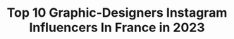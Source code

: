 ---
title: Top 10 Graphic-Designers Instagram Influencers In France in 2023
description: >-
  Find top graphic-designers Instagram influencers in France in 2023. Most popular hashtags: #portrait #style #fashion.
platform: Instagram
hits: 85
text_top: Analyze the top-rated Instagram influencers on inBeat.
text_bottom: Our database holds 85 Instagram influencers like this in France for you to pitch.
profiles:
  - username: "shootquality"
    fullname: >-
      S H O O T Q U A L I T Y 📸
    bio: >-
      𝐈𝐕𝐀𝐍 ⚡️⚡️ 𝕱𝖎𝖑𝖒𝖒𝖆𝖐𝖊𝖗 📽 Graphic Designer 🖥 work 📥 & 📩 @ivann_sevilla #shootquality apps edits ⬇️
    location: "France"
    followers: 132511
    engagement: 1969
    commentsToLikes: 0.030400
    id: ck6trap7gxwad0j71xh60gszb
    verified: false
    hashtags: "#bleachmyfilm, #kdpeoplegallery, #moodyports, #portrait"
  - username: "manon_duma"
    fullname: >-
      Manon
    bio: >-
      French model, graphic designer & mood lover 📍 @marcollectif __
    location: "France"
    followers: 16501
    engagement: 1079
    commentsToLikes: 0.035947
    id: ck5pwxs6gp4p00i11gefiryye
    verified: false
    hashtags: "#intimissimi, #princessdress, #weddingdress, #montpellier"
  - username: "khosrowart"
    fullname: >-
      👑 KHOSRO PHOTOGRAPHY
    bio: >-
      📸 Photographer & Graphic Designer 🎭 Art School of Broadcasting Cinema & Animation 🏡 Faculty of Art & Architecture 🛠 Industrial Designer 📬 DM For Work
    location: "France"
    followers: 12620
    engagement: 772
    commentsToLikes: 0.033947
    id: ck5zjpqupi0t70i14487e84xh
    verified: false
    hashtags: "#vscocam, #zhest, #artgraphy, #retouch"
  - username: "michaelamani"
    fullname: >-
      MICHAEL AMANI
    bio: >-
      DEEJAY content creator graphic designer @thesocialjasper.jpg music – youtube and more ⤵
    location: "France"
    followers: 15263
    engagement: 652
    commentsToLikes: 0.022639
    id: ck5qb6mf2k2oj0i114i74p9pc
    verified: false
    hashtags: ""
  - username: "croquejuju"
    fullname: >-
      croquejuju
    bio: >-
      📸 YouTuber 49K 📍Paris 💼 MAKEUPARTIST / GRAPHIC DESIGNER TikTok : croqjuju ✉ croquejuju@soeuretteproductions.com ⬇ DERNIÈRE VIDÉO ⬇
    location: "France"
    followers: 42706
    engagement: 626
    commentsToLikes: 0.011851
    id: ck5bxdaoani4j0i11v7gcm75i
    verified: false
    hashtags: "#halloweenmakeup, #31daysofhalloween, #horrormakeup, #makeupart"
  - username: "fabricefayal"
    fullname: >-
      Fabrice Fayal
    bio: >-
      Acteur • Model • Égérie • Graphic Designer 🇨🇻 🇸🇳 fabricefayal@gmail.com
    location: "France"
    followers: 7356
    engagement: 1380
    commentsToLikes: 0.026259
    id: ckap31cjq17aa0i78zyi683ib
    verified: false
    hashtags: "#allblack, #modelife, #blue, #fashion"
  - username: "gaelle_lamoureux"
    fullname: >-
      Maman|entrepreneur|famille
    bio: >-
      •Graphicdesigner• créative, good vibes, voyage 📍RENNES, France 📩gaelle.lamoureux@gmail.com 👇🏻 BLOG
    location: "France"
    followers: 41115
    engagement: 437
    commentsToLikes: 0.078932
    id: ckf5oifz82dbu0j23e8yqpxcp
    verified: false
    hashtags: "#reels, #illustration, #love, #rennescity"
  - username: "abiparmenter"
    fullname: >-
      Abi
    bio: >-
      24 • Cambridgeshire, UK 🇬🇧 ✖️ Graphic Designer & Illustrator ✖️ Freelance Model – DM for dates & rates
    location: "France"
    followers: 2496
    engagement: 965
    commentsToLikes: 0.055120
    id: ck6tni2409vvj0j714h6rh592
    verified: false
    hashtags: ""
  - username: "_stormae"
    fullname: >-
      🌻 stormy mae nesbit 🌻
    bio: >-
      Represented by - Jesus Christ ⋒ graphic designer by day + illustrator by night ⋒ french fry lover • MN - AZ ⋒ shop • services • inquiries ↓
    location: "France"
    followers: 39519
    engagement: 718
    commentsToLikes: 0.033854
    id: ck5zy0pk990nu0i1482ymz7eq
    verified: false
    hashtags: "#electionday, #papercrafts, #adobefresco, #recordstoreday"
  - username: "laperleocre"
    fullname: >-
      T A N I A
    bio: >-
      𝘽𝙚 𝙮𝙤𝙪𝙧 𝙤𝙬𝙣 𝙠𝙞𝙣𝙙 𝙤𝙛 𝙖𝙢𝙖𝙯𝙞𝙣𝙜 ✨ BLACK LIVES MATTER 🇧🇯🇫🇷 | Creative Director | Graphic Designer |Content creator | Youtuber 📍Paris 💌 : taniatev@gmail.com
    location: "France"
    followers: 15003
    engagement: 350
    commentsToLikes: 0.027431
    id: ck6tm6fjf79fp0j7165pzgi6r
    verified: false
    hashtags: "#inspire, #look, #plt, #fashionista"
---